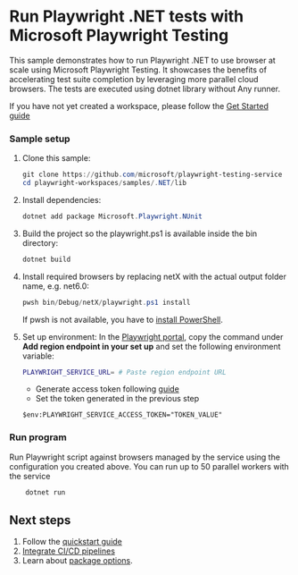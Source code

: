 # Run Playwright .NET tests with Microsoft Playwright Testing 

This sample demonstrates how to run Playwright .NET to use browser at scale using Microsoft Playwright Testing. It showcases the benefits of accelerating test suite completion by leveraging more parallel cloud browsers. The tests are executed using dotnet library without Any runner.

If you have not yet created a workspace, please follow the [Get Started guide](../../../README.md#get-started)

### Sample setup
1. Clone this sample:
    ```powershell
    git clone https://github.com/microsoft/playwright-testing-service
    cd playwright-workspaces/samples/.NET/lib
    ```

1. Install dependencies:
    ```powershell
    dotnet add package Microsoft.Playwright.NUnit
    ```
   
1. Build the project so the playwright.ps1 is available inside the bin directory:
    ```powershell
    dotnet build
    ```

1. Install required browsers by replacing netX with the actual output folder name, e.g. net6.0:

    ```powershell
    pwsh bin/Debug/netX/playwright.ps1 install
    ```

    If pwsh is not available, you have to [install PowerShell](https://docs.microsoft.com/powershell/scripting/install/installing-powershell).


1. Set up environment: 
   In the [Playwright portal](https://aka.ms/mpt/portal), copy the command under **Add region endpoint in your set up** and set the following environment variable:

   ```bash
   PLAYWRIGHT_SERVICE_URL= # Paste region endpoint URL
    ```
   - Generate access token following [guide](https://aka.ms/mpt/generate-access-token)
    - Set the token generated in the previous step
    ```
    $env:PLAYWRIGHT_SERVICE_ACCESS_TOKEN="TOKEN_VALUE"
    ```

### Run program

Run Playwright script against browsers managed by the service using the configuration you created above. You can run up to 50 parallel workers with the service
```powershell
    dotnet run
``` 

   
## Next steps
1. Follow the [quickstart guide](https://learn.microsoft.com/en-us/azure/playwright-testing/quickstart-run-end-to-end-tests?tabs=playwrightcli&pivots=nunit-test-runner)
2. [Integrate CI/CD pipelines](https://learn.microsoft.com/en-us/azure/playwright-testing/quickstart-automate-end-to-end-testing?tabs=github&pivots=nunit-test-runner)
3. Learn about [package options](https://learn.microsoft.com/en-us/azure/playwright-testing/how-to-use-service-config-file?pivots=nunit-test-runner).
